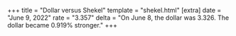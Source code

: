 +++
title = "Dollar versus Shekel"
template = "shekel.html"
[extra]
date = "June  9, 2022"
rate = "3.357"
delta = "On June  8, the dollar was 3.326. The dollar became 0.919% stronger."
+++
